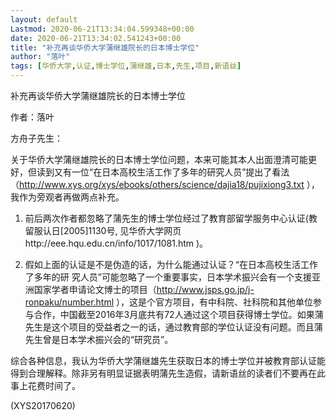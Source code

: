 ```yaml
---
layout: default
Lastmod: 2020-06-21T13:34:04.599348+00:00
date: 2020-06-21T13:34:02.541243+00:00
title: "补充再谈华侨大学蒲继雄院长的日本博士学位"
author: "落叶"
tags: [华侨大学,认证,博士学位,蒲继雄,日本,先生,项目,新语丝]
---
```


补充再谈华侨大学蒲继雄院长的日本博士学位

作者：落叶

方舟子先生：

关于华侨大学蒲继雄院长的日本博士学位问题，本来可能其本人出面澄清可能更好，但读到又有一位“在日本高校生活工作了多年的研究人员”提出了看法（http://www.xys.org/xys/ebooks/others/science/dajia18/pujixiong3.txt ），我作为旁观者再做两点补充。

1. 前后两次作者都忽略了蒲先生的博士学位经过了教育部留学服务中心认证(教留服认日[2005]1130号, 见华侨大学网页http://eee.hqu.edu.cn/info/1017/1081.htm )。

2. 假如上面的认证是不是伪造的话，为什么能通过认证？“在日本高校生活工作了多年的研 究人员”可能忽略了一个重要事实，日本学术振兴会有一个支援亚洲国家学者申请论文博士的项目（http://www.jsps.go.jp/j-ronpaku/number.html ），这是个官方项目，有中科院、社科院和其他单位参与合作，中国截至2016年3月底共有72人通过这个项目获得博士学位。如果蒲先生是这个项目的受益者之一的话，通过教育部的学位认证没有问题。而且蒲先生曾是日本学术振兴会的“研究员”。

综合各种信息，我认为华侨大学蒲继雄先生获取日本的博士学位并被教育部认证能得到合理解释。除非另有明显证据表明蒲先生造假，请新语丝的读者们不要再在此事上花费时间了。

(XYS20170620)

